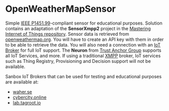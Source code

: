 OpenWeatherMapSensor
======================

Simple [IEEE P1451.99](https://gitlab.com/IEEE-SA/XMPPI/IoT)-compliant sensor for educational purposes. 
Solution contains an adaptation of the **SensorXmpp2** project in the 
[Mastering Internet of Things repository](https://github.com/PeterWaher/MIoT). Sensor data is retrieved from 
[openweathermap.org](https://openweathermap.org/). You will have to create an API key with them in order to be 
able to retrieve the data. You will also need a connection with an [IoT Broker](https://waher.se/Broker.md) for 
full IoT support. The **Neuron** from [Trust Anchor Group](https://www.trustanchorgroup.com/) supports all IoT 
Services, and more. If using a traditional [XMPP](https://xmpp.org/) broker, IoT services such as Thing Registry, 
Provisioning and Decision support will not be available.

Sanbox IoT Brokers that can be used for testing and educational purposes are available at:

* [waher.se](https://waher.se/Broker.md)
* [cybercity.online](https://cybercity.online)
* [lab.tagroot.io](https://lab.tagroot.io)
